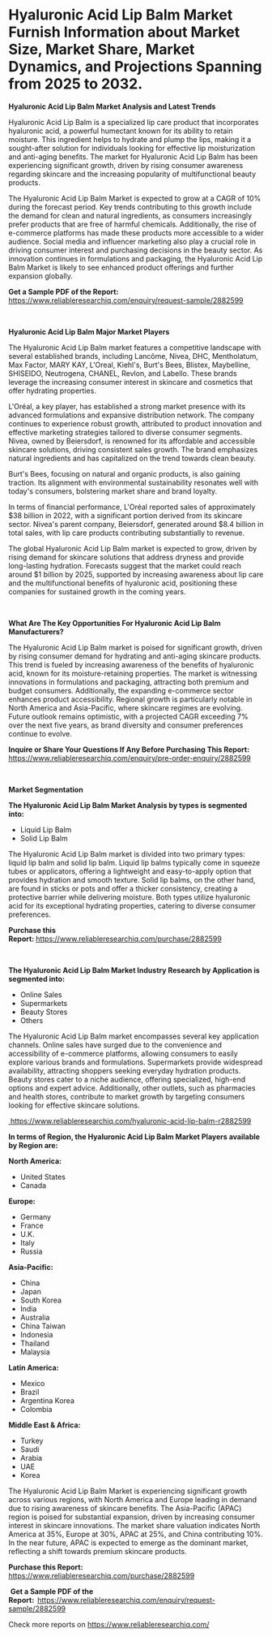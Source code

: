<p><h1>Hyaluronic Acid Lip Balm Market Furnish Information about Market Size, Market Share, Market Dynamics, and Projections Spanning from 2025 to 2032.</h1></p><p><strong>Hyaluronic Acid Lip Balm Market Analysis and Latest Trends</strong></p>
<p><p>Hyaluronic Acid Lip Balm is a specialized lip care product that incorporates hyaluronic acid, a powerful humectant known for its ability to retain moisture. This ingredient helps to hydrate and plump the lips, making it a sought-after solution for individuals looking for effective lip moisturization and anti-aging benefits. The market for Hyaluronic Acid Lip Balm has been experiencing significant growth, driven by rising consumer awareness regarding skincare and the increasing popularity of multifunctional beauty products.</p><p>The Hyaluronic Acid Lip Balm Market is expected to grow at a CAGR of 10% during the forecast period. Key trends contributing to this growth include the demand for clean and natural ingredients, as consumers increasingly prefer products that are free of harmful chemicals. Additionally, the rise of e-commerce platforms has made these products more accessible to a wider audience. Social media and influencer marketing also play a crucial role in driving consumer interest and purchasing decisions in the beauty sector. As innovation continues in formulations and packaging, the Hyaluronic Acid Lip Balm Market is likely to see enhanced product offerings and further expansion globally.</p></p>
<p><strong>Get a Sample PDF of the Report:&nbsp;</strong> <a href="https://www.reliableresearchiq.com/enquiry/request-sample/2882599?utm_campaign=3385&utm_medium=2&utm_source=Github&utm_content=ia&utm_term=13032025&utm_id=hyaluronic-acid-lip-balm">https://www.reliableresearchiq.com/enquiry/request-sample/2882599</a></p>
<p>&nbsp;</p>
<p><strong>Hyaluronic Acid Lip Balm Major Market Players</strong></p>
<p><p>The Hyaluronic Acid Lip Balm market features a competitive landscape with several established brands, including Lancôme, Nivea, DHC, Mentholatum, Max Factor, MARY KAY, L'Oreal, Kiehl's, Burt's Bees, Blistex, Maybelline, SHISEIDO, Neutrogena, CHANEL, Revlon, and Labello. These brands leverage the increasing consumer interest in skincare and cosmetics that offer hydrating properties. </p><p>L'Oréal, a key player, has established a strong market presence with its advanced formulations and expansive distribution network. The company continues to experience robust growth, attributed to product innovation and effective marketing strategies tailored to diverse consumer segments. Nivea, owned by Beiersdorf, is renowned for its affordable and accessible skincare solutions, driving consistent sales growth. The brand emphasizes natural ingredients and has capitalized on the trend towards clean beauty.</p><p>Burt's Bees, focusing on natural and organic products, is also gaining traction. Its alignment with environmental sustainability resonates well with today's consumers, bolstering market share and brand loyalty. </p><p>In terms of financial performance, L'Oréal reported sales of approximately $38 billion in 2022, with a significant portion derived from its skincare sector. Nivea's parent company, Beiersdorf, generated around $8.4 billion in total sales, with lip care products contributing substantially to revenue. </p><p>The global Hyaluronic Acid Lip Balm market is expected to grow, driven by rising demand for skincare solutions that address dryness and provide long-lasting hydration. Forecasts suggest that the market could reach around $1 billion by 2025, supported by increasing awareness about lip care and the multifunctional benefits of hyaluronic acid, positioning these companies for sustained growth in the coming years.</p></p>
<p>&nbsp;</p>
<p><strong>What Are The Key Opportunities For Hyaluronic Acid Lip Balm Manufacturers?</strong></p>
<p><p>The Hyaluronic Acid Lip Balm market is poised for significant growth, driven by rising consumer demand for hydrating and anti-aging skincare products. This trend is fueled by increasing awareness of the benefits of hyaluronic acid, known for its moisture-retaining properties. The market is witnessing innovations in formulations and packaging, attracting both premium and budget consumers. Additionally, the expanding e-commerce sector enhances product accessibility. Regional growth is particularly notable in North America and Asia-Pacific, where skincare regimes are evolving. Future outlook remains optimistic, with a projected CAGR exceeding 7% over the next five years, as brand diversity and consumer preferences continue to evolve.</p></p>
<p><strong>Inquire or Share Your Questions If Any Before Purchasing This Report:</strong> <a href="https://www.reliableresearchiq.com/enquiry/pre-order-enquiry/2882599?utm_campaign=3385&utm_medium=2&utm_source=Github&utm_content=ia&utm_term=13032025&utm_id=hyaluronic-acid-lip-balm">https://www.reliableresearchiq.com/enquiry/pre-order-enquiry/2882599</a></p>
<p>&nbsp;</p>
<p><strong>Market Segmentation</strong></p>
<p><strong>The Hyaluronic Acid Lip Balm Market Analysis by types is segmented into:</strong></p>
<p><ul><li>Liquid Lip Balm</li><li>Solid Lip Balm</li></ul></p>
<p><p>The Hyaluronic Acid Lip Balm market is divided into two primary types: liquid lip balm and solid lip balm. Liquid lip balms typically come in squeeze tubes or applicators, offering a lightweight and easy-to-apply option that provides hydration and smooth texture. Solid lip balms, on the other hand, are found in sticks or pots and offer a thicker consistency, creating a protective barrier while delivering moisture. Both types utilize hyaluronic acid for its exceptional hydrating properties, catering to diverse consumer preferences.</p></p>
<p><strong>Purchase this Report:&nbsp;</strong><a href="https://www.reliableresearchiq.com/purchase/2882599?utm_campaign=3385&utm_medium=2&utm_source=Github&utm_content=ia&utm_term=13032025&utm_id=hyaluronic-acid-lip-balm">https://www.reliableresearchiq.com/purchase/2882599</a></p>
<p>&nbsp;</p>
<p><strong>The Hyaluronic Acid Lip Balm Market Industry Research by Application is segmented into:</strong></p>
<p><ul><li>Online Sales</li><li>Supermarkets</li><li>Beauty Stores</li><li>Others</li></ul></p>
<p><p>The Hyaluronic Acid Lip Balm market encompasses several key application channels. Online sales have surged due to the convenience and accessibility of e-commerce platforms, allowing consumers to easily explore various brands and formulations. Supermarkets provide widespread availability, attracting shoppers seeking everyday hydration products. Beauty stores cater to a niche audience, offering specialized, high-end options and expert advice. Additionally, other outlets, such as pharmacies and health stores, contribute to market growth by targeting consumers looking for effective skincare solutions.</p></p>
<p><a href="https://www.reliableresearchiq.com/hyaluronic-acid-lip-balm-r2882599?utm_campaign=3385&utm_medium=2&utm_source=Github&utm_content=ia&utm_term=13032025&utm_id=hyaluronic-acid-lip-balm">&nbsp;https://www.reliableresearchiq.com/hyaluronic-acid-lip-balm-r2882599</a></p>
<p><strong>In terms of Region, the Hyaluronic Acid Lip Balm Market Players available by Region are:</strong></p>
<p>
    <p> <strong> North America: </strong>
        <ul>
            <li>United States</li>
            <li>Canada</li>
        </ul>
        </p> 
    <p> <strong> Europe: </strong>
        <ul>
            <li>Germany</li>
            <li>France</li>
            <li>U.K.</li>
            <li>Italy</li>
            <li>Russia</li>
        </ul>
        </p> 
    <p> <strong> Asia-Pacific: </strong>
        <ul>
            <li>China</li>
            <li>Japan</li>
            <li>South Korea</li>
            <li>India</li>
            <li>Australia</li>
            <li>China Taiwan</li>
            <li>Indonesia</li>
            <li>Thailand</li>
            <li>Malaysia</li>
        </ul>
        </p> 
    <p> <strong> Latin America: </strong>
        <ul>
            <li>Mexico</li>
            <li>Brazil</li>
            <li>Argentina Korea</li>
            <li>Colombia</li>
        </ul>
        </p> 
    <p> <strong> Middle East & Africa: </strong>
        <ul>
            <li>Turkey</li>
            <li>Saudi</li>
            <li>Arabia</li>
            <li>UAE</li>
            <li>Korea</li>
        </ul>
    </p>
    </p>
<p><p>The Hyaluronic Acid Lip Balm Market is experiencing significant growth across various regions, with North America and Europe leading in demand due to rising awareness of skincare benefits. The Asia-Pacific (APAC) region is poised for substantial expansion, driven by increasing consumer interest in skincare innovations. The market share valuation indicates North America at 35%, Europe at 30%, APAC at 25%, and China contributing 10%. In the near future, APAC is expected to emerge as the dominant market, reflecting a shift towards premium skincare products.</p></p>
<p><strong>Purchase this Report: </strong><a href="https://www.reliableresearchiq.com/purchase/2882599?utm_campaign=3385&utm_medium=2&utm_source=Github&utm_content=ia&utm_term=13032025&utm_id=hyaluronic-acid-lip-balm">https://www.reliableresearchiq.com/purchase/2882599</a></p>
<p>&nbsp;<strong>Get a Sample PDF of the Report:&nbsp;&nbsp;</strong><a href="https://www.reliableresearchiq.com/enquiry/request-sample/2882599?utm_campaign=3385&utm_medium=2&utm_source=Github&utm_content=ia&utm_term=13032025&utm_id=hyaluronic-acid-lip-balm">https://www.reliableresearchiq.com/enquiry/request-sample/2882599</a></p>
<p><strong></strong></p>
<p>Check more reports on <a href="https://www.reliableresearchiq.com/?utm_campaign=3385&utm_medium=2&utm_source=Github&utm_content=ia&utm_term=13032025&utm_id=hyaluronic-acid-lip-balm">https://www.reliableresearchiq.com/</a></p>